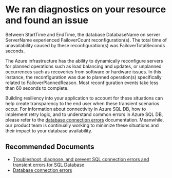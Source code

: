<properties
	pageTitle="Database connectivity - Failover downtime"
	description="failoverdowntimeshort"
	infoBubbleText="Found recent connectivity issue. See details on the right."
	service="microsoft.sql"
	resource="servers"
	authors="subbu-kandhaswamy, VMMicrosoft"
	ms.author="subbuk, vimahadi"
	displayOrder=""
	articleId="FailoverDowntimePlanned_DDE3C31F-19D2-473F-9DDF-5AB905E1F0B0"
	diagnosticScenario="crc_sqldb_connectivity"
	selfHelpType="rca"
	supportTopicIds="31980414"
	resourceTags=""
	productPesIds="13491"
	cloudEnvironments="public"
/>

# We ran diagnostics on your resource and found an issue

<!--issueDescription-->
Between <!--$StartTime-->StartTime<!--/$startTime--> and <!--$EndTime-->EndTime<!--/$EndTime-->, the database <!--$DatabaseName-->DatabaseName<!--/$DatabaseName--> on server <!--$ServerName-->ServerName<!--/$ServerName--> experienced <!--$FailoverCount-->FailoverCount<!--/$FailoverCount--> reconfiguration(s). The total time of unavailability caused by these reconfiguration(s) was <!--$FailoverTotalSeconds-->FailoverTotalSeconds<!--/$FailoverTotalSeconds--> seconds.

The Azure infrastructure has the ability to dynamically reconfigure servers for planned operations such as load balancing and updates, or unplanned occurrences such as recoveries from software or hardware issues. In this instance, the reconfiguration was due to planned operation(s) specifically related to <!--$FailoverPlannedReason-->FailoverPlannedReason<!--/$FailoverPlannedReason-->. Most reconfiguration events take less than 60 seconds to complete.
<!--/issueDescription-->

Building resiliency into your application to account for these situations can help create transparency to the end user when these transient scenarios occur. For information about connectivity in Azure SQL DB, how to implement retry logic, and to understand common errors in Azure SQL DB, please refer to the [database connection errors](https://docs.microsoft.com/azure/sql-database/sql-database-develop-error-messages#database-connection-errors-transient-errors-and-other-temporary-errors) documentation. Meanwhile, our product team is continually working to minimize these situations and their impact to your database availability.

## **Recommended Documents**

* [Troubleshoot, diagnose, and prevent SQL connection errors and transient errors for SQL Database](https://docs.microsoft.com/azure/sql-database/sql-database-connectivity-issues)
* [Database connection errors](https://docs.microsoft.com/azure/sql-database/sql-database-develop-error-messages#database-connection-errors-transient-errors-and-other-temporary-errors)
